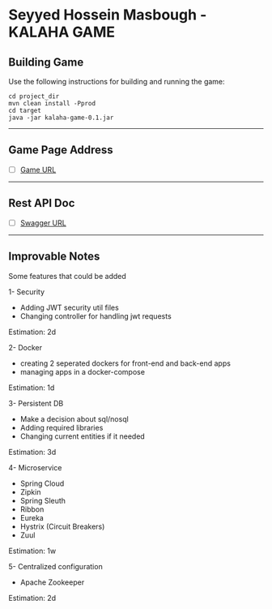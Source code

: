 # Seyyed Hossein Masbough - KALAHA GAME


## Building Game 
Use the following instructions for building and running the game:

```
cd project_dir
mvn clean install -Pprod
cd target
java -jar kalaha-game-0.1.jar

```

***
## Game Page Address
- [ ] [Game URL](http://localhost:8080/)

***
## Rest API Doc

- [ ] [Swagger URL](http://localhost:8080/swagger-ui/index.html)

***
## Improvable Notes
Some features that could be added

1- Security
- Adding JWT security util files
- Changing controller for handling jwt requests

Estimation: 2d

2- Docker
- creating 2 seperated dockers for front-end and back-end apps
- managing apps in a docker-compose

Estimation: 1d

3- Persistent DB
- Make a decision about sql/nosql
- Adding required libraries
- Changing current entities if it needed

Estimation: 3d

4- Microservice
- Spring Cloud
- Zipkin
- Spring Sleuth
- Ribbon
- Eureka
- Hystrix (Circuit Breakers)
- Zuul

Estimation: 1w

5- Centralized configuration
- Apache Zookeeper

Estimation: 2d
